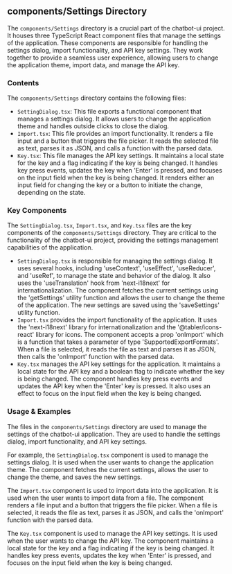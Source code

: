 
## components/Settings Directory

The `components/Settings` directory is a crucial part of the chatbot-ui project. It houses three TypeScript React component files that manage the settings of the application. These components are responsible for handling the settings dialog, import functionality, and API key settings. They work together to provide a seamless user experience, allowing users to change the application theme, import data, and manage the API key.

### Contents

The `components/Settings` directory contains the following files:

- `SettingDialog.tsx`: This file exports a functional component that manages a settings dialog. It allows users to change the application theme and handles outside clicks to close the dialog.
- `Import.tsx`: This file provides an import functionality. It renders a file input and a button that triggers the file picker. It reads the selected file as text, parses it as JSON, and calls a function with the parsed data.
- `Key.tsx`: This file manages the API key settings. It maintains a local state for the key and a flag indicating if the key is being changed. It handles key press events, updates the key when 'Enter' is pressed, and focuses on the input field when the key is being changed. It renders either an input field for changing the key or a button to initiate the change, depending on the state.

### Key Components

The `SettingDialog.tsx`, `Import.tsx`, and `Key.tsx` files are the key components of the `components/Settings` directory. They are critical to the functionality of the chatbot-ui project, providing the settings management capabilities of the application.

- `SettingDialog.tsx` is responsible for managing the settings dialog. It uses several hooks, including 'useContext', 'useEffect', 'useReducer', and 'useRef', to manage the state and behavior of the dialog. It also uses the 'useTranslation' hook from 'next-i18next' for internationalization. The component fetches the current settings using the 'getSettings' utility function and allows the user to change the theme of the application. The new settings are saved using the 'saveSettings' utility function.
- `Import.tsx` provides the import functionality of the application. It uses the 'next-i18next' library for internationalization and the '@tabler/icons-react' library for icons. The component accepts a prop 'onImport' which is a function that takes a parameter of type 'SupportedExportFormats'. When a file is selected, it reads the file as text and parses it as JSON, then calls the 'onImport' function with the parsed data.
- `Key.tsx` manages the API key settings for the application. It maintains a local state for the API key and a boolean flag to indicate whether the key is being changed. The component handles key press events and updates the API key when the 'Enter' key is pressed. It also uses an effect to focus on the input field when the key is being changed.

### Usage & Examples

The files in the `components/Settings` directory are used to manage the settings of the chatbot-ui application. They are used to handle the settings dialog, import functionality, and API key settings.

For example, the `SettingDialog.tsx` component is used to manage the settings dialog. It is used when the user wants to change the application theme. The component fetches the current settings, allows the user to change the theme, and saves the new settings.

The `Import.tsx` component is used to import data into the application. It is used when the user wants to import data from a file. The component renders a file input and a button that triggers the file picker. When a file is selected, it reads the file as text, parses it as JSON, and calls the 'onImport' function with the parsed data.

The `Key.tsx` component is used to manage the API key settings. It is used when the user wants to change the API key. The component maintains a local state for the key and a flag indicating if the key is being changed. It handles key press events, updates the key when 'Enter' is pressed, and focuses on the input field when the key is being changed.
